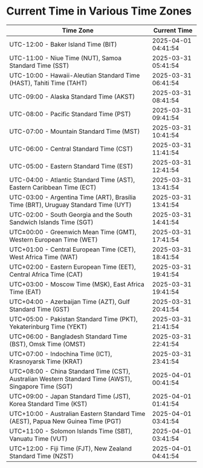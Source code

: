 # Current Time in Various Time Zones

| Time Zone | Current Time |
|-----------|--------------|
| UTC-12:00 - Baker Island Time (BIT) | 2025-04-01 04:41:54 |
| UTC-11:00 - Niue Time (NUT), Samoa Standard Time (SST) | 2025-03-31 05:41:54 |
| UTC-10:00 - Hawaii-Aleutian Standard Time (HAST), Tahiti Time (TAHT) | 2025-03-31 06:41:54 |
| UTC-09:00 - Alaska Standard Time (AKST) | 2025-03-31 08:41:54 |
| UTC-08:00 - Pacific Standard Time (PST) | 2025-03-31 09:41:54 |
| UTC-07:00 - Mountain Standard Time (MST) | 2025-03-31 10:41:54 |
| UTC-06:00 - Central Standard Time (CST) | 2025-03-31 11:41:54 |
| UTC-05:00 - Eastern Standard Time (EST) | 2025-03-31 12:41:54 |
| UTC-04:00 - Atlantic Standard Time (AST), Eastern Caribbean Time (ECT) | 2025-03-31 13:41:54 |
| UTC-03:00 - Argentina Time (ART), Brasília Time (BRT), Uruguay Standard Time (UYT) | 2025-03-31 13:41:54 |
| UTC-02:00 - South Georgia and the South Sandwich Islands Time (SGT) | 2025-03-31 14:41:54 |
| UTC±00:00 - Greenwich Mean Time (GMT), Western European Time (WET) | 2025-03-31 17:41:54 |
| UTC+01:00 - Central European Time (CET), West Africa Time (WAT) | 2025-03-31 18:41:54 |
| UTC+02:00 - Eastern European Time (EET), Central Africa Time (CAT) | 2025-03-31 19:41:54 |
| UTC+03:00 - Moscow Time (MSK), East Africa Time (EAT) | 2025-03-31 19:41:54 |
| UTC+04:00 - Azerbaijan Time (AZT), Gulf Standard Time (GST) | 2025-03-31 20:41:54 |
| UTC+05:00 - Pakistan Standard Time (PKT), Yekaterinburg Time (YEKT) | 2025-03-31 21:41:54 |
| UTC+06:00 - Bangladesh Standard Time (BST), Omsk Time (OMST) | 2025-03-31 22:41:54 |
| UTC+07:00 - Indochina Time (ICT), Krasnoyarsk Time (KRAT) | 2025-03-31 23:41:54 |
| UTC+08:00 - China Standard Time (CST), Australian Western Standard Time (AWST), Singapore Time (SGT) | 2025-04-01 00:41:54 |
| UTC+09:00 - Japan Standard Time (JST), Korea Standard Time (KST) | 2025-04-01 01:41:54 |
| UTC+10:00 - Australian Eastern Standard Time (AEST), Papua New Guinea Time (PGT) | 2025-04-01 03:41:54 |
| UTC+11:00 - Solomon Islands Time (SBT), Vanuatu Time (VUT) | 2025-04-01 03:41:54 |
| UTC+12:00 - Fiji Time (FJT), New Zealand Standard Time (NZST) | 2025-04-01 04:41:54 |

